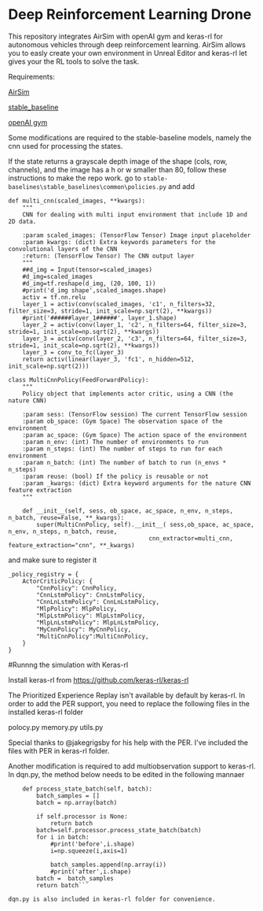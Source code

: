 # Deep Reinforcement Learning Drone


This repository integrates AirSim with openAI gym and keras-rl for autonomous vehicles through deep reinforcement learning. AirSim allows you to easly create your own environment in Unreal Editor and keras-rl let gives your the RL tools to solve the task.

Requirements:

[AirSim](https://github.com/Microsoft/AirSim)

[stable_baseline](https://github.com/hill-a/stable-baselines)

[openAI gym](https://github.com/openai/gym)


Some modifications are required to the stable-baseline models, namely the cnn used for processing the states. 

If the state returns a grayscale depth image of the shape (cols, row, channels), and the image has a h or w smaller than 80, follow these instructions to make the repo work.
go to ```stable-baselines\stable_baselines\common\policies.py```
 and add 
```
def multi_cnn(scaled_images, **kwargs):
    """
    CNN for dealing with multi input environment that include 1D and 2D data. 

    :param scaled_images: (TensorFlow Tensor) Image input placeholder
    :param kwargs: (dict) Extra keywords parameters for the convolutional layers of the CNN
    :return: (TensorFlow Tensor) The CNN output layer
    """
    ##d_img = Input(tensor=scaled_images)
    #d_img=scaled_images
    #d_img=tf.reshape(d_img, (20, 100, 1))
    #print('d_img shape',scaled_images.shape)
    activ = tf.nn.relu
    layer_1 = activ(conv(scaled_images, 'c1', n_filters=32, filter_size=3, stride=1, init_scale=np.sqrt(2), **kwargs))
    #print('######layer_1######', layer_1.shape)
    layer_2 = activ(conv(layer_1, 'c2', n_filters=64, filter_size=3, stride=1, init_scale=np.sqrt(2), **kwargs))
    layer_3 = activ(conv(layer_2, 'c3', n_filters=64, filter_size=3, stride=1, init_scale=np.sqrt(2), **kwargs))
    layer_3 = conv_to_fc(layer_3)
    return activ(linear(layer_3, 'fc1', n_hidden=512, init_scale=np.sqrt(2)))
```
```
class MultiCnnPolicy(FeedForwardPolicy):
    """
    Policy object that implements actor critic, using a CNN (the nature CNN)

    :param sess: (TensorFlow session) The current TensorFlow session
    :param ob_space: (Gym Space) The observation space of the environment
    :param ac_space: (Gym Space) The action space of the environment
    :param n_env: (int) The number of environments to run
    :param n_steps: (int) The number of steps to run for each environment
    :param n_batch: (int) The number of batch to run (n_envs * n_steps)
    :param reuse: (bool) If the policy is reusable or not
    :param _kwargs: (dict) Extra keyword arguments for the nature CNN feature extraction
    """

    def __init__(self, sess, ob_space, ac_space, n_env, n_steps, n_batch, reuse=False, **_kwargs):
        super(MultiCnnPolicy, self).__init__( sess,ob_space, ac_space, n_env, n_steps, n_batch, reuse,
                                        cnn_extractor=multi_cnn, feature_extraction="cnn", **_kwargs)
```

and make sure to register it 

```
_policy_registry = {
    ActorCriticPolicy: {
        "CnnPolicy": CnnPolicy,
        "CnnLstmPolicy": CnnLstmPolicy,
        "CnnLnLstmPolicy": CnnLnLstmPolicy,
        "MlpPolicy": MlpPolicy,
        "MlpLstmPolicy": MlpLstmPolicy,
        "MlpLnLstmPolicy": MlpLnLstmPolicy,
        "MyCnnPolicy": MyCnnPolicy,
        "MultiCnnPolicy":MultiCnnPolicy,
    }
}
```

#Runnng the simulation with Keras-rl

Install keras-rl from https://github.com/keras-rl/keras-rl

The Prioritized Experience Replay isn't available by default by keras-rl. In order to add the PER support, you need to replace the following files in the installed keras-rl folder 

polocy.py
memory.py
utils.py

Special thanks to @jakegrigsby for his help with the PER. I've included the files with PER in keras-rl folder. 

Another modification is required to add multiobservation support to keras-rl. In dqn.py, the method below needs to be edited in the following mannaer

```import numpy as np
    def process_state_batch(self, batch):
        batch_samples = []
        batch = np.array(batch)
 
        if self.processor is None:
            return batch
        batch=self.processor.process_state_batch(batch)
        for i in batch:
            #print('before',i.shape) 
            i=np.squeeze(i,axis=1)
            
            batch_samples.append(np.array(i))
            #print('after',i.shape)
        batch =  batch_samples 
        return batch```

dqn.py is also included in keras-rl folder for convenience. 

